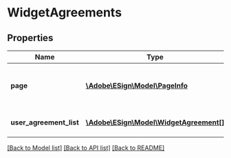 # WidgetAgreements

## Properties
Name | Type | Description | Notes
------------ | ------------- | ------------- | -------------
**page** | [**\Adobe\ESign\\Model\PageInfo**](PageInfo.md) | Pagination information for navigating through the response | [optional] 
**user_agreement_list** | [**\Adobe\ESign\\Model\WidgetAgreement[]**](WidgetAgreement.md) | An array of UserAgreement items | [optional] 

[[Back to Model list]](../README.md#documentation-for-models) [[Back to API list]](../README.md#documentation-for-api-endpoints) [[Back to README]](../README.md)


